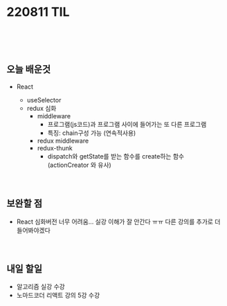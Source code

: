 # 220811 TIL

<br /><br /><br />

## 오늘 배운것

- React

  - useSelector
  - redux 심화
    - middleware
      - 프로그램(js코드)과 프로그램 사이에 들어가는 또 다른 프로그램
      - 특징: chain구성 가능 (연속적사용)
    - redux middleware
    - redux-thunk
      - dispatch와 getState를 받는 함수를 create하는 함수(actionCreator 와 유사)
        <br /><br /><br />

## 보완할 점

- React 심화버전 너무 어려움... 실강 이해가 잘 안간다 ㅠㅠ 다른 강의를 추가로 더 들어봐야겠다
  <br /><br /><br />

## 내일 할일

- 알고리즘 실강 수강
- 노마드코더 리액트 강의 5강 수강
